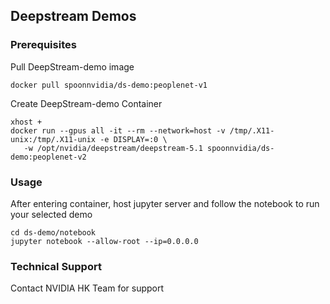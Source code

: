 ## Deepstream Demos

### Prerequisites

Pull DeepStream-demo image
```
docker pull spoonnvidia/ds-demo:peoplenet-v1
```

Create DeepStream-demo Container
```
xhost +
docker run --gpus all -it --rm --network=host -v /tmp/.X11-unix:/tmp/.X11-unix -e DISPLAY=:0 \
   -w /opt/nvidia/deepstream/deepstream-5.1 spoonnvidia/ds-demo:peoplenet-v2
```

### Usage
After entering container, host jupyter server and follow the notebook to run your selected demo
```
cd ds-demo/notebook
jupyter notebook --allow-root --ip=0.0.0.0
```

### Technical Support
Contact NVIDIA HK Team for support
